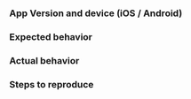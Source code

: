 ### App Version and device (iOS / Android)

### Expected behavior

### Actual behavior

### Steps to reproduce

